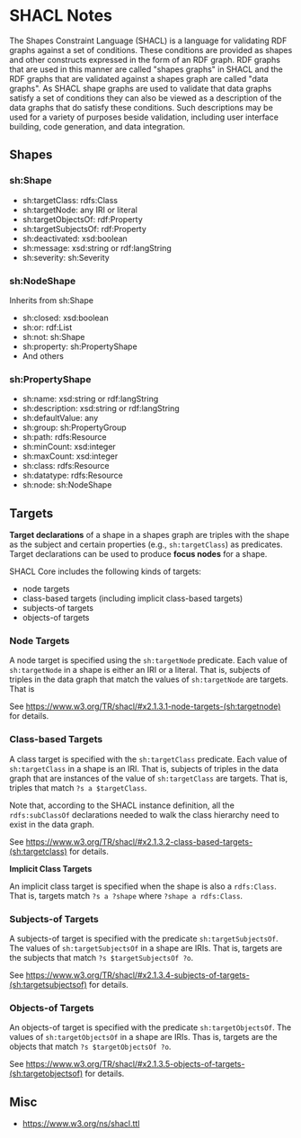 # SHACL Notes

The Shapes Constraint Language (SHACL) is a language for validating RDF graphs against a set of conditions. These conditions are provided as shapes and other constructs expressed in the form of an RDF graph. RDF graphs that are used in this manner are called "shapes graphs" in SHACL and the RDF graphs that are validated against a shapes graph are called "data graphs". As SHACL shape graphs are used to validate that data graphs satisfy a set of conditions they can also be viewed as a description of the data graphs that do satisfy these conditions. Such descriptions may be used for a variety of purposes beside validation, including user interface building, code generation, and data integration.


## Shapes

### sh:Shape

- sh:targetClass: rdfs:Class
- sh:targetNode: any IRI or literal
- sh:targetObjectsOf: rdf:Property
- sh:targetSubjectsOf: rdf:Property
- sh:deactivated: xsd:boolean
- sh:message: xsd:string or rdf:langString
- sh:severity: sh:Severity

### sh:NodeShape

Inherits from sh:Shape

- sh:closed: xsd:boolean
- sh:or: rdf:List
- sh:not: sh:Shape
- sh:property: sh:PropertyShape
- And others

### sh:PropertyShape

- sh:name: xsd:string or rdf:langString
- sh:description: xsd:string or rdf:langString
- sh:defaultValue: any
- sh:group: sh:PropertyGroup
- sh:path: rdfs:Resource
- sh:minCount: xsd:integer
- sh:maxCount: xsd:integer
- sh:class: rdfs:Resource
- sh:datatype: rdfs:Resource
- sh:node: sh:NodeShape


## Targets

**Target declarations** of a shape in a shapes graph are triples with the shape as the subject and certain properties (e.g., `sh:targetClass`) as predicates. Target declarations can be used to produce **focus nodes** for a shape.

SHACL Core includes the following kinds of targets:

- node targets
- class-based targets (including implicit class-based targets)
- subjects-of targets
- objects-of targets

### Node Targets

A node target is specified using the `sh:targetNode` predicate. Each value of `sh:targetNode` in a shape is either an IRI or a literal. That is, subjects of triples in the data graph that match the values of `sh:targetNode` are targets. That is

See https://www.w3.org/TR/shacl/#x2.1.3.1-node-targets-(sh:targetnode) for details.

### Class-based Targets

A class target is specified with the `sh:targetClass` predicate. Each value of `sh:targetClass` in a shape is an IRI. That is, subjects of triples in the data graph that are instances of the value of `sh:targetClass` are targets. That is, triples that match `?s a $targetClass`.

Note that, according to the SHACL instance definition, all the `rdfs:subClassOf` declarations needed to walk the class hierarchy need to exist in the data graph.

See https://www.w3.org/TR/shacl/#x2.1.3.2-class-based-targets-(sh:targetclass) for details.

**Implicit Class Targets**

An implicit class target is specified when the shape is also a `rdfs:Class`. That is, targets match `?s a ?shape` where `?shape a rdfs:Class`.

### Subjects-of Targets

A subjects-of target is specified with the predicate `sh:targetSubjectsOf`. The values of `sh:targetSubjectsOf` in a shape are IRIs. That is, targets are the subjects that match `?s $targetSubjectsOf ?o`.

See https://www.w3.org/TR/shacl/#x2.1.3.4-subjects-of-targets-(sh:targetsubjectsof) for details.

### Objects-of Targets

An objects-of target is specified with the predicate `sh:targetObjectsOf`. The values of `sh:targetObjectsOf` in a shape are IRIs. Thas is, targets are the objects that match `?s $targetObjectsOf ?o`.

See https://www.w3.org/TR/shacl/#x2.1.3.5-objects-of-targets-(sh:targetobjectsof) for details.


## Misc

- https://www.w3.org/ns/shacl.ttl
